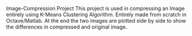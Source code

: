 Image-Compression Project
This project is used in compressing an Image entirely using K-Means Clustering Algorithm.
Entirely made from scratch in Octave/Matlab.
At the end the two images are plotted side by side to show the differences in compressed and original image.
